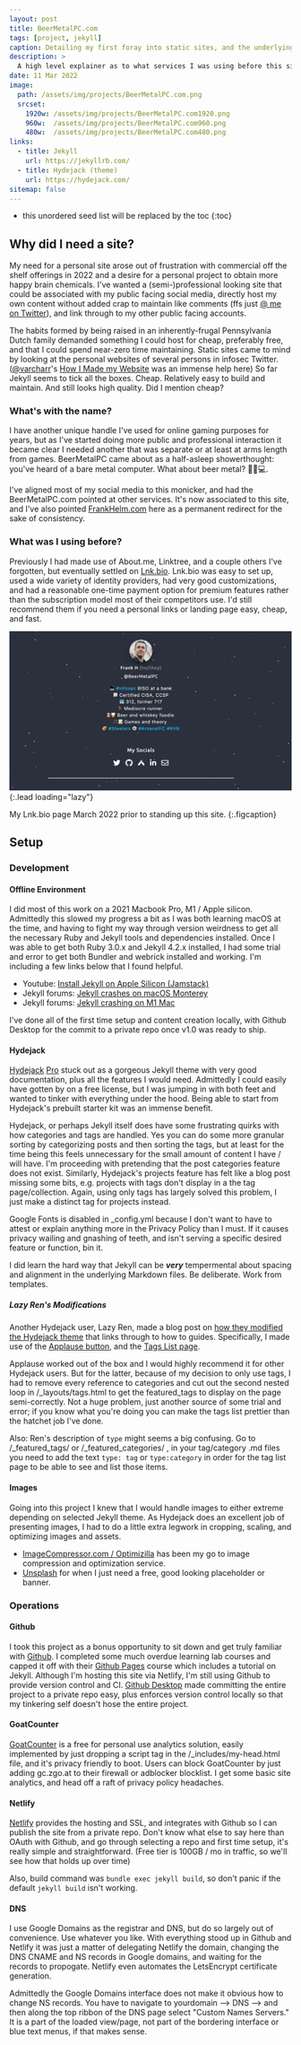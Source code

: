 ```yaml
---
layout: post
title: BeerMetalPC.com
tags: [project, jekyll]
caption: Detailing my first foray into static sites, and the underlying services utilized.
description: >
  A high level explainer as to what services I was using before this site, why I built this one, and the design decisions made in the process.  
date: 11 Mar 2022
image: 
  path: /assets/img/projects/BeerMetalPC.com.png
  srcset: 
    1920w: /assets/img/projects/BeerMetalPC.com1920.png
    960w:  /assets/img/projects/BeerMetalPC.com960.png
    480w:  /assets/img/projects/BeerMetalPC.com480.png
links:
  - title: Jekyll
    url: https://jekyllrb.com/
  - title: Hydejack (theme)
    url: https://hydejack.com/
sitemap: false
---
```


* this unordered seed list will be replaced by the toc
{:toc}

## Why did I need a site? 

My need for a personal site arose out of frustration with commercial off the shelf offerings in 2022 and a desire for a personal project to obtain more happy brain chemicals. I've wanted a (semi-)professional looking site that could be associated with my public facing social media, directly host my own content without added crap to maintain like comments (ffs just [@ me on Twitter](https://twitter.com/BeerMetalPC)), and link through to my other public facing accounts. 

The habits formed by being raised in an inherently-frugal Pennsylvania Dutch family demanded something I could host for cheap, preferably free, and that I could spend near-zero time maintaining. Static sites came to mind by looking at the personal websites of several persons in infosec Twitter. ([@varcharr](https://twitter.com/varcharr)'s [How I Made my Website](https://casey.is/blogging/making-this-website/) was an immense help here) So far Jekyll seems to tick all the boxes. Cheap. Relatively easy to build and maintain. And still looks high quality. Did I mention cheap? 

### What's with the name? 

I have another unique handle I've used for online gaming purposes for years, but as I've started doing more public and professional interaction it became clear I needed another that was separate or at least at arms length from games. BeerMetalPC came about as a half-asleep showerthought: you've heard of a bare metal computer. What about beer metal? 🍺🤘💻. 

I've aligned most of my social media to this monicker, and had the BeerMetalPC.com pointed at other services. It's now associated to this site, and I've also pointed [FrankHelm.com](https://FrankHelm.com) here as a permanent redirect for the sake of consistency. 

### What was I using before? 

Previously I had made use of About.me, Linktree, and a couple others I've forgotten, but eventually settled on [Lnk.bio](https://lnk.bio/). Lnk.bio was easy to set up, used a wide variety of identity providers, had very good customizations, and had a reasonable one-time payment option for premium features rather than the subscription model most of their competitors use. I'd still recommend them if you need a personal links or landing page easy, cheap, and fast.

![image](/assets/img/projects/LnkBio.png){:.lead loading="lazy"}

My Lnk.bio page March 2022 prior to standing up this site.
{:.figcaption}

## Setup 
### Development
#### Offline Environment
I did most of this work on a 2021 Macbook Pro, M1 / Apple silicon. Admittedly this slowed my progress a bit as I was both learning macOS at the time, and having to fight my way through version weirdness to get all the necessary Ruby and Jekyll tools and dependencies installed. Once I was able to get both Ruby 3.0.x and Jekyll 4.2.x installed, I had some trial and error to get both Bundler and webrick installed and working. I'm including a few links below that I found helpful. 

- Youtube: [Install Jekyll on Apple Silicon (Jamstack)](https://www.youtube.com/watch?v=UKB9ylw0G4U)
- Jekyll forums: [Jekyll crashes on macOS Monterey](https://talk.jekyllrb.com/t/jekyll-crashes-on-macos-monterey/6673)
- Jekyll forums: [Jekyll crashing on M1 Mac](https://talk.jekyllrb.com/t/jekyll-crashing-on-m1-mac/6367?page=2)

I've done all of the first time setup and content creation locally, with Github Desktop for the commit to a private repo once v1.0 was ready to ship. 

#### Hydejack

[Hydejack](https://hydejack.com/) [Pro](https://qwtel.gumroad.com/l/nuOluY/qr0tw8m) stuck out as a gorgeous Jekyll theme with very good documentation, plus all the features I would need. Admittedly I could easily have gotten by on a free license, but I was jumping in with both feet and wanted to tinker with everything under the hood. Being able to start from Hydejack's prebuilt starter kit was an immense benefit. 

Hydejack, or perhaps Jekyll itself does have some frustrating quirks with how categories and tags are handled. Yes you can do some more granular sorting by categorizing posts and then sorting the tags, but at least for the time being this feels unnecessary for the small amount of content I have / will have. I'm proceeding with pretending that the post categories feature does not exist. Similarly, Hydejack's projects feature has felt like a blog post missing some bits, e.g. projects with tags don't display in a the tag page/collection. Again, using only tags has largely solved this problem, I just make a distinct tag for projects instead.

Google Fonts is disabled in _config.yml because I don't want to have to attest or explain anything more in the Privacy Policy than I must. If it causes privacy wailing and gnashing of teeth, and isn't serving a specific desired feature or function, bin it. 

I did learn the hard way that Jekyll can be ***very*** tempermental about spacing and alignment in the underlying Markdown files. Be deliberate. Work from templates.

##### Lazy Ren's Modifications

Another Hydejack user, Lazy Ren, made a blog post on [how they modified the Hydejack theme](https://lazyren.github.io/devlog/how-i-customized-hydejack-theme.html)  that links through to how to guides. Specifically, I made use of the [Applause button](https://lazyren.github.io/devlog/add-applause-button-for-jekyll-post), and the [Tags List page](https://lazyren.github.io/devlog/creating-tag-list-page). 

Applause worked out of the box and I would highly recommend it for other Hydejack users. But for the latter, because of my decision to only use tags, I had to remove every reference to categories and cut out the second nested loop in /_layouts/tags.html to get the featured_tags to display on the page semi-correctly. Not a huge problem, just another source of some trial and error; if you know what you're doing you can make the tags list prettier than the hatchet job I've done. 

Also: Ren's description of `type` might seems a big confusing. Go to /_featured_tags/ or /_featured_categories/ , in your tag/category .md files you need to add the text `type: tag` or `type:category` in order for the tag list page to be able to see and list those items.

#### Images

Going into this project I knew that I would handle images to either extreme depending on selected Jekyll theme. As Hydejack does an excellent job of presenting images, I had to do a little extra legwork in cropping, scaling, and optimizing images and assets. 

- [ImageCompressor.com / Optimizilla](https://imagecompressor.com/) has been my go to image compression and optimization service. 
- [Unsplash](https://unsplash.com/) for when I just need a free, good looking placeholder or banner. 

### Operations
#### Github

I took this project as a bonus opportunity to sit down and get truly familiar with [Github](https://github.com/). I completed some much overdue learning lab courses and capped it off with their [Github Pages](https://lab.github.com/githubtraining/github-pages) course which includes a tutorial on Jekyll. Although I'm hosting this site via Netlify, I'm still using Github to provide version control and CI. [Github Desktop](https://desktop.github.com/) made committing the entire project to a private repo easy, plus enforces version control locally so that my tinkering self doesn't hose the entire project. 

#### GoatCounter

[GoatCounter](https://www.goatcounter.com/) is a free for personal use analytics solution, easily implemented by just dropping a script tag in the /_includes/my-head.html file, and it's privacy friendly to boot. Users can block GoatCounter by just adding gc.zgo.at to their firewall or adblocker blocklist. I get some basic site analytics, and head off a raft of privacy policy headaches. 

#### Netlify 

[Netlify](https://www.netlify.com/) provides the hosting and SSL, and integrates with Github so I can publish the site from a private repo. Don't know what else to say here than OAuth with Github, and go through selecting a repo and first time setup, it's really simple and straightforward. (Free tier is 100GB / mo in traffic, so we'll see how that holds up over time) 

Also, build command was `bundle exec jekyll build`, so don't panic if the default `jekyll build` isn't working. 

#### DNS

I use Google Domains as the registrar and DNS, but do so largely out of convenience. Use whatever you like. With everything stood up in Github and Netlify it was just a matter of delegating Netlify the domain, changing the DNS CNAME and NS records in Google domains, and waiting for the records to propogate. Netlify even automates the LetsEncrypt certificate generation. 

Admittedly the Google Domains interface does not make it obvious how to change NS records. You have to navigate to yourdomain --> DNS --> and then along the top ribbon of the DNS page select "Custom Names Servers." It is a part of the loaded view/page, not part of the bordering interface or blue text menus, if that makes sense. 

